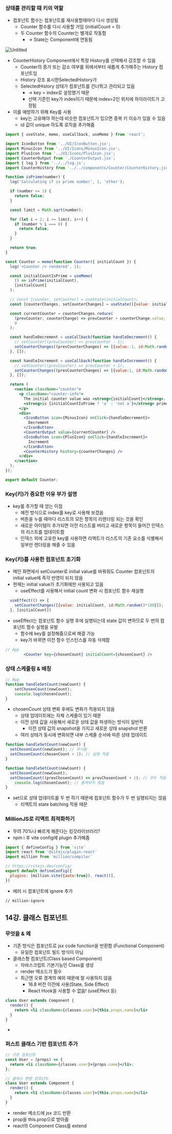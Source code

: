 ### 상태를 관리할 때 키의 역할

- 컴포넌트 함수는 컴포넌트를 재사용할때마다 다시 생성됨
    - Counter 함수를 다시 사용할 거임 (initialCount = 0)
    - 두 Counter 함수의 Counter는 별개로 작동함
        - → State는 Component에 연동됨

![Untitled](https://github.com/chomchom96/ReactStudy/assets/112466460/b5c92986-ccdd-4f16-8224-338461fb00fa)


- CounterHistory Component에서 특정 History를 선택해서 강조할 수 있음
    - Counter의 증가 또는 감소 여부를 위에서부터 새롭게 추가해주는 History 컴포넌트임
    - History 강조 표시한SelectedHistory가
    - SelectedHistory 상태가 컴포넌트를 건너뛰고 관리되고 있음
        - → key = index로 설정했기 때문
        - 선택 기준인 key가 index이기 때문에 index=2인 위치에 하이라이트가 고정됨
- 이를 예방하기 위해 Key를 사용
    - key는 고유해야 하는데 비슷한 컴포넌트가 있으면 중복 키 이슈가 있을 수 있음
    - id 값이 unique 하도록 로직을 추가해줌

```jsx
import { useState, memo, useCallback, useMemo } from 'react';

import IconButton from '../UI/IconButton.jsx';
import MinusIcon from '../UI/Icons/MinusIcon.jsx';
import PlusIcon from '../UI/Icons/PlusIcon.jsx';
import CounterOutput from './CounterOutput.jsx';
import { log } from '../../log.js';
import CounterHistory from '../../components/Counter/CounterHistory.jsx'

function isPrime(number) {
  log('Calculating if is prime number', 2, 'other');

  if (number <= 1) {
    return false;
  }

  const limit = Math.sqrt(number);

  for (let i = 2; i <= limit; i++) {
    if (number % i === 0) {
      return false;
    }
  }

  return true;
}

const Counter = memo(function Counter({ initialCount }) {
  log('<Counter /> rendered', 1);

  const initialCountIsPrime = useMemo(
    () => isPrime(initialCount),
    [initialCount]
  );

  // const [counter, setCounter] = useState(initialCount);
  const [counterChanges, setCounterChanges] = useState([{value: initialCount, id:Math.random()*100}]);

  const currentCounter = counterChanges.reduce(
    (prevCounter, counterChange) => prevCounter + counterChange.value,
    0
  );

  const handleDecrement = useCallback(function handleDecrement() {
    // setCounter((prevCounter) => prevCounter - 1);
    setCounterChanges((prevCounterChanges) => [{value:-1, id:Math.random() * 1000}, ...prevCounterChanges]);
  }, []);

  const handleIncrement = useCallback(function handleIncrement() {
    // setCounter((prevCounter) => prevCounter + 1);
    setCounterChanges((prevCounterChanges) => [{value:1, id:Math.random() * 1000}, ...prevCounterChanges]);
  }, []);

  return (
    <section className="counter">
      <p className="counter-info">
        The initial counter value was <strong>{initialCount}</strong>. It{' '}
        <strong>is {initialCountIsPrime ? 'a' : 'not a'}</strong> prime number.
      </p>
      <div>
        <IconButton icon={MinusIcon} onClick={handleDecrement}>
          Decrement
        </IconButton>
        <CounterOutput value={currentCounter} />
        <IconButton icon={PlusIcon} onClick={handleIncrement}>
          Increment
        </IconButton>
        <CounterHistory history={counterChanges} />
      </div>
    </section>
  );
});

export default Counter;
```

### Key(키)가 중요한 이유 부가 설명

- key를 추가할 때 얻는 이점
    - 예전 방식으로 index를 key로 사용해 보겠음
    - 버튼을 누를 때마다 리스트의 모든 항목이 리렌더링 되는 것을 확인
    - 새로운 아이템이 추가되면 이전 리스트를 버리고 새로운 항목이 들어간 인덱스의 리스트를 업데이트함
    - 인덱스 외에 고유한 key를 사용하면 리액트가 리스트의 기존 요소를 식별해서 일부만 렌더링을 해줄 수 있음

### Key(키)를 사용한 컴포넌트 초기화

- 메인 화면에서 setCounter로 initial value를 바꿔줘도 Counter 컴포넌트의 initial value에 즉각 반영이 되지 않음
- 현재는 initial value가 초기화에만 사용되고 있음
    - useEffect를 사용해서 initial count 변화 시 컴포넌트 함수 재실행

```jsx
  useEffect(() => {
    setCounterChanges([{value: initialCount, id:Math.random()*100}]);
  }, [initialCount])

```

- useEffect는 컴포넌트 함수 실행 후에 실행되는데 state 값이 변하므로 두 번의 컴포넌트 함수 실행을 유발
    - 함수에 key를 설정해줌으로써 해결 가능
    - key가 바뀌면 이전 함수 인스턴스를 자동 삭제함

```jsx
// App
        <Counter key={chosenCount} initialCount={chosenCount} />

```

### 상태 스케줄링 & 배칭

```jsx
// App
function handleSetCount(newCount) {
    setChosenCount(newCount);
    console.log(chosenCount);
}
```

- chosenCount 상태 변화 후에도 변화가 적용되지 않음
    - 상태 업데이트에는 자체 스케줄이 있기 때문
    - 이전 상태 값을 사용해서 새로운 상태 값을 파생하는 방식이 일반적
        - 이전 상태 값의 snapshot을 가지고 새로운 상태 snapshot 반환
    - 여러 상태가 동시에 변화되면 내부 스케줄 순서에 따른 상태 업데이트

```jsx
function handleSetCount(newCount) {
  setChosenCount(newCount); // 무시됨
  setChosenCount(chosenCount + 1); // 실제 적용
}

function handleSetCount(newCount) {
  setChosenCount(newCount);
  setChosenCount((prevChosenCount) => prevChosenCount + 1); // 모두 적용
	console.log(chosenCount); // 출력되지 않음
}
```

- set으로 상태 업데이트를 두 번 하기 때문에 컴포넌트 함수가 두 번 실행되지는 않음
    - 리액트의 state batching 작용 때문

### MillionJS로 리액트 최적화하기

- 무려 70%나 빠르게 해준다는 킹갓라이브러리?
- npm i 후 vite config에 plugin 추가해줌

```jsx
import { defineConfig } from 'vite'
import react from '@vitejs/plugin-react'
import million from 'million/compiler'

// https://vitejs.dev/config/
export default defineConfig({
  plugins: [million.vite({auto:true}), react()],
})

```

- 에러 시 컴포넌트에 ignore 추가

```
// million-ignore

```

## 14강. 클래스 컴포넌트

### 무엇을 & 왜

- 기존 방식은 컴포넌트로 jsx code function을 반환함 (Functional Component)
    - 유일한 컴포넌트 빌드 방식이 아님
- 클래스형 컴포넌트(Class based Component)
    - 자바스크립트 기본기능인 Class를 생성
    - render 메소드가 필수
    - 최근엔 오류 경계의 예외 때문에 잘 사용하지 않음
        - 16.8 버전 이전에 사용(State, Side Effect)
        - React Hook을 사용할 수 없음! (useEffect 등)

```jsx
class User extends Component {
  render() {
    return <li className={classes.user}>{this.props.name}</li>
  }
}
```

- 

### 퍼스트 클래스 기반 컴포넌트 추가

```jsx
// 기존 컴포넌트
const User = (props) => {
  return <li className={classes.user}>{props.name}</li>;
};

// 클래스 변환 컴포넌트
class User extends Component {
  render() {
    return <li className={classes.user}>{this.props.name}</li>
  }
}
```

- render 메소드에 jsx 코드 반환
- prop을 this.prop으로 받아줌
- react의 Component Class를 extend
